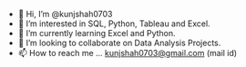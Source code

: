 - 👋 Hi, I’m @kunjshah0703
- 👀 I’m interested in SQL, Python, Tableau and Excel.
- 🌱 I’m currently learning Excel and Python.
- 💞️ I’m looking to collaborate on Data Analysis Projects.
- 📫 How to reach me ... kunjshah0703@gmail.com (mail id)

<!---
kunjshah0703/kunjshah0703 is a ✨ special ✨ repository because its `README.md` (this file) appears on your GitHub profile.
You can click the Preview link to take a look at your changes.
--->
